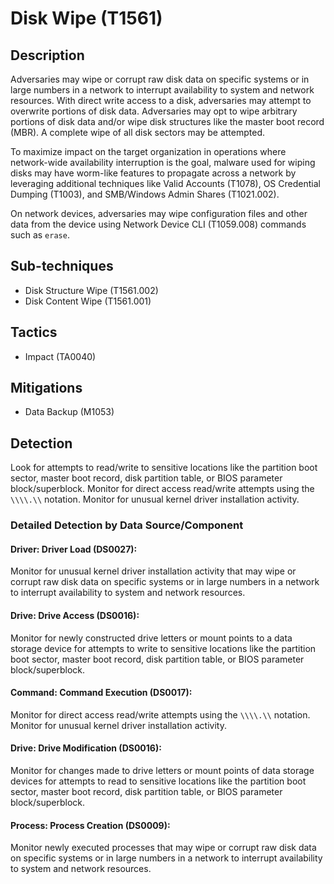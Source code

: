 # Disk Wipe (T1561)

## Description
Adversaries may wipe or corrupt raw disk data on specific systems or in large numbers in a network to interrupt availability to system and network resources. With direct write access to a disk, adversaries may attempt to overwrite portions of disk data. Adversaries may opt to wipe arbitrary portions of disk data and/or wipe disk structures like the master boot record (MBR). A complete wipe of all disk sectors may be attempted.

To maximize impact on the target organization in operations where network-wide availability interruption is the goal, malware used for wiping disks may have worm-like features to propagate across a network by leveraging additional techniques like Valid Accounts (T1078), OS Credential Dumping (T1003), and SMB/Windows Admin Shares (T1021.002).

On network devices, adversaries may wipe configuration files and other data from the device using Network Device CLI (T1059.008) commands such as `erase`.

## Sub-techniques
- Disk Structure Wipe (T1561.002)
- Disk Content Wipe (T1561.001)

## Tactics
- Impact (TA0040)

## Mitigations
- Data Backup (M1053)

## Detection
Look for attempts to read/write to sensitive locations like the partition boot sector, master boot record, disk partition table, or BIOS parameter block/superblock. Monitor for direct access read/write attempts using the ```\\\\.\\``` notation. Monitor for unusual kernel driver installation activity.

### Detailed Detection by Data Source/Component
#### Driver: Driver Load (DS0027): 
Monitor for unusual kernel driver installation activity that may wipe or corrupt raw disk data on specific systems or in large numbers in a network to interrupt availability to system and network resources.

#### Drive: Drive Access (DS0016): 
Monitor for newly constructed drive letters or mount points to a data storage device for attempts to write to sensitive locations like the partition boot sector, master boot record, disk partition table, or BIOS parameter block/superblock.

#### Command: Command Execution (DS0017): 
Monitor for direct access read/write attempts using the ```\\\\.\\``` notation. Monitor for unusual kernel driver installation activity.

#### Drive: Drive Modification (DS0016): 
Monitor for changes made to drive letters or mount points of data storage devices for attempts to read to sensitive locations like the partition boot sector, master boot record, disk partition table, or BIOS parameter block/superblock.

#### Process: Process Creation (DS0009): 
Monitor newly executed processes that may wipe or corrupt raw disk data on specific systems or in large numbers in a network to interrupt availability to system and network resources.

